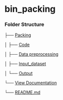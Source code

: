 # bin_packing

### Folder Structure

├── [Packing](https://github.com/codechiefVignesh/bin_packing_iitm/tree/main/packing)

│ ├── [Code](https://github.com/codechiefVignesh/bin_packing_iitm/tree/main/packing/Code)

│ ├── [Data preprocessing](https://github.com/codechiefVignesh/bin_packing_iitm/tree/main/packing/Data%20preprocessing)

│ ├── [Input_dataset](https://github.com/codechiefVignesh/bin_packing_iitm/tree/main/packing/Input_dataset)

│ └── [Output](https://github.com/codechiefVignesh/bin_packing_iitm/tree/main/packing/Output)

└── [View Documentation](https://github.com/codechiefVignesh/bin_packing_iitm/tree/main/Documentation)

└── [README.md](https://github.com/codechiefVignesh/bin_packing_iitm/blob/main/README.md)
